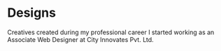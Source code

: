 # Designs
Creatives created during my professional career
I started working as an Associate Web Designer at City Innovates Pvt. Ltd.
